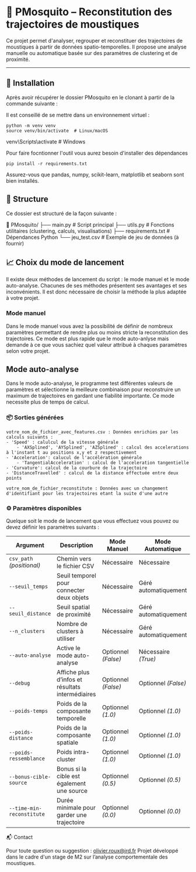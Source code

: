 # 🦟 PMosquito – Reconstitution des trajectoires de moustiques

Ce projet permet d'analyser, regrouper et reconstituer des trajectoires de moustiques à partir de données spatio-temporelles. 
Il propose une analyse manuelle ou automatique basée sur des paramètres de clustering et de proximité.

---

## 🚀 Installation


Après avoir récupérer le dossier PMosquito en le clonant à partir de la commande suivante : 

Il est conseillé de se mettre dans un environnement virtuel :   
```
python -m venv venv
source venv/bin/activate  # Linux/macOS

```
venv\Scripts\activate     # Windows


Pour faire focntionner l'outil vous aurez besoin d'installer des dépendances

	pip install -r requirements.txt

Assurez-vous que pandas, numpy, scikit-learn, matplotlib et seaborn sont bien installés.

## 📂 Structure

Ce dossier est structuré de la façon suivante :

📁 PMosquito/
├── main.py                    # Script principal
├── utils.py                   # Fonctions utilitaires (clustering, calculs, visualisations)
├── requirements.txt           # Dépendances Python
└── jeu_test.csv               # Exemple de jeu de données (à fournir)


## 📈 Choix du mode de lancement

Il existe deux méthodes de lancement du script : le mode manuel et le mode auto-analyse. Chacunes de ses méthodes présentent ses avantages
et ses inconvénients. Il est donc nécessaire de choisir la méthode la plus adaptée à votre projet. 

### Mode manuel 
Dans le mode manuel vous avez la possibilité de définir de nombreux paramètres permettant de rendre plus ou moins stricte la reconstitution des trajectoires. 
Ce mode est plus rapide que le mode auto-anlyse mais demande à ce que vous sachiez quel valeur attribué à chaques paramètres selon votre projet.

## Mode auto-analyse 
Dans le mode auto-analyse, le programme test différentes valeurs de paramètres et sélectionne la meilleure combinaison pour reconstruire un maximum de trajectoires en gardant 
une fiabilité importante. Ce mode necessite plus de temps de calcul.  
 


### 📦 Sorties générées

    votre_nom_de_fichier_avec_features.csv : Données enrichies par les calculs suivants :
	- 'Speed' : calulcul de la vitesse générale
        - 'AXSplined', 'AYSplined', 'AZSplined' : calcul des accelerations à l'instant t au positions x,y et z respectivement 
	- 'Acceleration': calucul de l'accélération générale
        - 'TangentialAcceleration' : calcul de l'acceleration tangentielle
	- 'Curvature': calcul de la courbure de la trajectoire
	- 'DistanceTravelled' : calcul de la distance effectuée entre deux points

    votre_nom_de_fichier_reconstitute : Données avec un changement d'identifiant pour les trajectoires etant la suite d'une autre 

### ⚙️ Paramètres disponibles

Quelque soit le mode de lancement que vous effectuez vous pouvez ou devez définir les paramètres suivants : 

| Argument                  | Description                                          | Mode Manuel            | Mode Automatique             |
|---------------------------|------------------------------------------------------|-------------------------|-----------------------------|
| `csv_path` *(positional)* | Chemin vers le fichier CSV                           | Nécessaire              | Nécessaire                  |
| `--seuil_temps`           | Seuil temporel pour connecter deux objets            | Nécessaire              | Géré automatiquement        |
| `--seuil_distance`        | Seuil spatial de proximité                           | Nécessaire              | Géré automatiquement        |
| `--n_clusters`            | Nombre de clusters à utiliser                        | Nécessaire              | Géré automatiquement        |
| `--auto-analyse`          | Active le mode auto-analyse                          | Optionnel *(False)*     | Nécessaire *(True)*         |
| `--debug`                 | Affiche plus d’infos et résultats intermédiaires     | Optionnel *(False)*     | Optionnel *(False)*         |
| `--poids-temps`           | Poids de la composante temporelle                    | Optionnel *(1.0)*       | Optionnel *(1.0)*           |
| `--poids-distance`        | Poids de la composante spatiale                      | Optionnel *(1.0)*       | Optionnel *(1.0)*           |
| `--poids-ressemblance`    | Poids intra-cluster                                  | Optionnel *(1.0)*       | Optionnel *(1.0)*           |
| `--bonus-cible-source`    | Bonus si la cible est également une source           | Optionnel *(0.5)*       | Optionnel *(0.5)*           |
| `--time-min-reconstitute` | Durée minimale pour garder une trajectoire           | Optionnel *(0.0)*       | Optionnel *(0.0)*           |




📬 Contact

Pour toute question ou suggestion : olivier.roux@ird.fr
Projet développé dans le cadre d'un stage de M2 sur l’analyse comportementale des moustiques.
